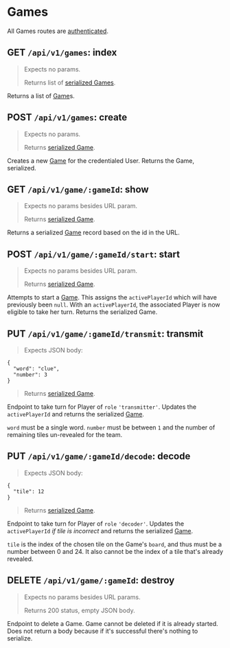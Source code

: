 # Games

All Games routes are [authenticated](#authentication).

## GET `/api/v1/games`: index

> Expects no params.
>
> Returns list of [serialized Games](#game).

Returns a list of [Game](#game)s.

## POST `/api/v1/games`: create

> Expects no params.
>
> Returns [serialized Game](#game).

Creates a new [Game](#game) for the credentialed User. Returns the Game, serialized.

## GET `/api/v1/game/:gameId`: show

> Expects no params besides URL param.
>
> Returns [serialized Game](#game).

Returns a serialized [Game](#game) record based on the id in the URL.

## POST `/api/v1/game/:gameId/start`: start

> Expects no params besides URL param.
>
> Returns [serialized Game](#game).

Attempts to start a [Game](#game). This assigns the `activePlayerId` which will have previously
been `null`. With an `activePlayerId`, the associated Player is now eligible to take her
turn. Returns the serialized Game.

## PUT `/api/v1/game/:gameId/transmit`: transmit

> Expects JSON body:

```json-doc
{
  "word": "clue",
  "number": 3
}
```

> Returns [serialized Game](#game).

Endpoint to take turn for Player of `role` `'transmitter'`. Updates the `activePlayerId` and
returns the serialized [Game](#game).

`word` must be a single word. `number` must be between `1` and the number of remaining tiles
un-revealed for the team.

## PUT `/api/v1/game/:gameId/decode`: decode

> Expects JSON body:

```json-doc
{
  "tile": 12
}
```

> Returns [serialized Game](#game).

Endpoint to take turn for Player of `role` `'decoder'`. Updates the `activePlayerId` _if
tile is incorrect_ and returns the serialized [Game](#game).

`tile` is the index of the chosen tile on the Game's `board`, and thus must be a number
between 0 and 24. It also cannot be the index of a tile that's already revealed.

## DELETE `/api/v1/game/:gameId`: destroy

> Expects no params besides URL params.
>
> Returns 200 status, empty JSON body.

Endpoint to delete a Game. Game cannot be deleted if it is already started. Does not
return a body because if it's successful there's nothing to serialize.
